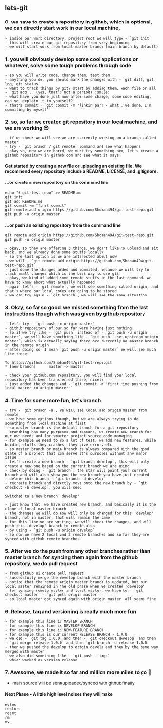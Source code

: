 ## lets-git

### 0. we have to create a repository in github, which is optional, we can directly start work in our local machine,
    - inside our work directory, project root we will type - `git init`
    - this will create our git repository from very beginning 
    - we will start work from local master branch (main branch by default)

### 1. you will obviously develop some cool applications or whatever, solve some tough problems through code
    - so you will write code, change them, test them
    - anything you do, you should mark the changes with - `git diff, git log, git status`
    - want to track things by git? start by adding them, each file or all - `git add .` (yes, that's not a period) :smile:
    - what have you done just now after some change, some code editing, can you explain it to yourself?
    - that's commit - `git commit -m "linkin park - what I've done, I'm commiting by myself"`

### 2. so, so far we created git repository in our local machine, and we are working :sunglasses:
    - if we check we will see we are currently working on a branch called master
    - try - `git branch / git remote` command and see what happens
    - okay so, now we are bored, we must try something new, let's create a github repository in github.com and see what it says


#### Get started by creating a new file or uploading an existing file. We recommend every repository include a README, LICENSE, and .gitignore.

#### …or create a new repository on the command line
```
echo "# git-test-repo" >> README.md
git init
git add README.md
git commit -m "first commit"
git remote add origin https://github.com/Shohan494/git-test-repo.git
git push -u origin master
```

#### …or push an existing repository from the command line

```
git remote add origin https://github.com/Shohan494/git-test-repo.git
git push -u origin master
```

    - okay, so they are offering 3 things, we don't like to upload and sit back, and we already done some stuffs locally
    - so the last option is we are interested about now
    - we will - `git remote add origin https://github.com/Shohan494/git-test-repo.git`
    - just done the changes added and commited, because we will try to track small changes which is the best way to use git
    - okay, we kind of added some remote stuffs in the last command. we have to know about what actually happened
    - again let's - `git remote`, we will see something called origin, and that's where our local codes are going to be stored
    - we can try again - `git branch`, we will see the same situation

### 3. Okay, so far so good, we missed something from the last instructions though which was given by github repository
    - let's try - `git push -u origin master`
    - github repository of our so far were having just nothing
    - so if we try like - `git push` instead of - `git push -u origin master`, we will have something like - `git push --set-upstream origin master`, which is actually saying there are currently no master branch in the remote origin
    - after doing so, I mean `git push -u origin master` we will see much like these:

```
To https://github.com/Shohan494/git-test-repo.git
* [new branch]      master -> master
```
    - check your github.com repository, you will find your local repository has been transferred there, nicely
    - just added the changes and - `git commit -m "first time pushing from local master to origin master"`

### 4. Time for some more fun, let's branch
    - try - `git branch -a`, we will see local and origin master from remote
    - we have some options though, but we are always trying to do something from local machine at first
    - so master branch is the default branch for a git repository
    - branching has many purposes and reasons, we create new branch for our own needs and for smarter project source code managing
    - for example we need to do a lot of test, we add new features, while buiding stuffs they crashes, they give errors etc
    - so master branch or main branch is always compared with the good state of a project that can serve it's purposes without any major issue
    - let's create a new branch - `git branch develop`, this will only create a new one based on the current branch we are using
    - check by doing - `git branch`, the star will point your current branch and will also show you the new branch you have just created
    - delete this branch - `git branch -d develop`
    - recreate branch and directly move onto the new branch by - `git checkout -b develop`, you will see:

```
Switched to a new branch 'develop'
```
    - just know that, we have created new branch, and basically it is the clone of local master branch
    - the changes we will do now will only be changed for this 'develop' branch, not in master, that will remain the same
    - for this line we are writing, we will check the changes, and will push this 'develop' branch to remote also
    - by using - `git push -u origin develop`
    - so now we have 2 local and 2 remote branches and so far they are synced with github remote branches

### 5. After we do the push from any other branches rather than master branch, for syncing them again from the github repository, we do pull request
    - from github ui create pull request
    - successfully merge the develop branch with the master branch
    - notice that the remote origin master branch is updated, but our local master remained in the old phase when we created 'develop'
    - for syncing remote master and local master, we have to - `git checkout master` - `git pull origin master`
    - so local master got synced again with origin master, all seems fine

### 6. Release, tag and versioning is really much more fun
    - for example this line is MASTER BRANCH
    - for example this line is DEVELOP BRANCH
    - for example this line is NEW-FEATURE BRANCH
    - for example this is our current RELEASE BRANCH - 1.0.0
    - we did - `git tag 1.0.0` and then - `git checkout develop` and then - `git merge release-1.0.0` and then `git branch -d release-1.0.0`
    - then we pushed the develop to origin develp and then by the same way merged with master
    - we also did something like - `git push --tags`
    - which worked as version release

### 7. Awesome, we made it so far and million more miles to go :rocket:

* main source will be sent/uploaded/synced with github finally

#### Next Phase - A little high level noises they will make
```
notes
restore
reset
rm
mv
```
